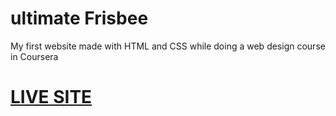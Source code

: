 # ultimate Frisbee
My first website made with HTML and CSS while doing a web design course in Coursera
<a href="https://riad101.github.io/riad101demoweb.github.io/"><h1>LIVE SITE</h1></a>
